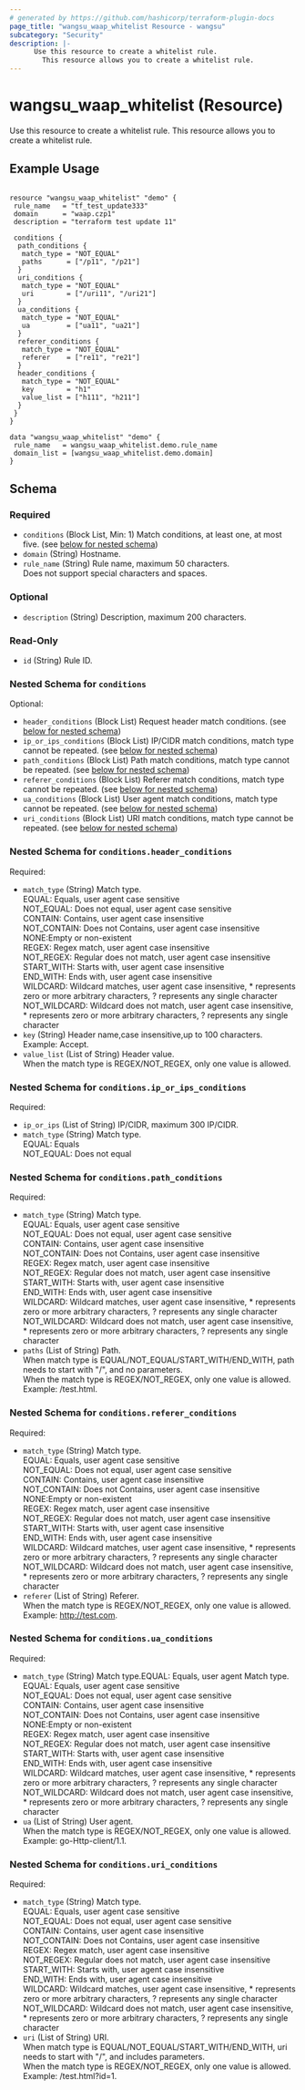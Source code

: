 ```yaml
---
# generated by https://github.com/hashicorp/terraform-plugin-docs
page_title: "wangsu_waap_whitelist Resource - wangsu"
subcategory: "Security"
description: |-
      Use this resource to create a whitelist rule.
        This resource allows you to create a whitelist rule.
---
```


# wangsu_waap_whitelist (Resource)

Use this resource to create a whitelist rule.
This resource allows you to create a whitelist rule.

## Example Usage

```hcl

resource "wangsu_waap_whitelist" "demo" {
 rule_name   = "tf_test_update333"
 domain      = "waap.czp1"
 description = "terraform test update 11"

 conditions {
  path_conditions {
   match_type = "NOT_EQUAL"
   paths      = ["/p11", "/p21"]
  }
  uri_conditions {
   match_type = "NOT_EQUAL"
   uri        = ["/uri11", "/uri21"]
  }
  ua_conditions {
   match_type = "NOT_EQUAL"
   ua         = ["ua11", "ua21"]
  }
  referer_conditions {
   match_type = "NOT_EQUAL"
   referer    = ["re11", "re21"]
  }
  header_conditions {
   match_type = "NOT_EQUAL"
   key        = "h1"
   value_list = ["h111", "h211"]
  }
 }
}

data "wangsu_waap_whitelist" "demo" {
 rule_name   = wangsu_waap_whitelist.demo.rule_name
 domain_list = [wangsu_waap_whitelist.demo.domain]
}
```

<!-- schema generated by tfplugindocs -->
## Schema

### Required

- `conditions` (Block List, Min: 1) Match conditions, at least one, at most five. (see [below for nested schema](#nestedblock--conditions))
- `domain` (String) Hostname.
- `rule_name` (String) Rule name, maximum 50 characters.<br/>
 Does not support special characters and spaces.

### Optional

- `description` (String) Description, maximum 200 characters.

### Read-Only

- `id` (String) Rule ID.

<a id="nestedblock--conditions"></a>
### Nested Schema for `conditions`

Optional:

- `header_conditions` (Block List) Request header match conditions. (see [below for nested schema](#nestedblock--conditions--header_conditions))
- `ip_or_ips_conditions` (Block List) IP/CIDR match conditions, match type cannot be repeated. (see [below for nested schema](#nestedblock--conditions--ip_or_ips_conditions))
- `path_conditions` (Block List) Path match conditions, match type cannot be repeated. (see [below for nested schema](#nestedblock--conditions--path_conditions))
- `referer_conditions` (Block List) Referer match conditions, match type cannot be repeated. (see [below for nested schema](#nestedblock--conditions--referer_conditions))
- `ua_conditions` (Block List) User agent match conditions, match type cannot be repeated. (see [below for nested schema](#nestedblock--conditions--ua_conditions))
- `uri_conditions` (Block List) URI match conditions, match type cannot be repeated. (see [below for nested schema](#nestedblock--conditions--uri_conditions))

<a id="nestedblock--conditions--header_conditions"></a>
### Nested Schema for `conditions.header_conditions`

Required:

- `match_type` (String) Match type.<br/>EQUAL: Equals, user agent case sensitive<br/>NOT_EQUAL: Does not equal, user agent case sensitive<br/>CONTAIN: Contains, user agent case insensitive<br/>NOT_CONTAIN: Does not Contains, user agent case insensitive<br/>NONE:Empty or non-existent<br/>REGEX: Regex match, user agent case insensitive<br/>NOT_REGEX: Regular does not match, user agent case insensitive<br/>START_WITH: Starts with, user agent case insensitive<br/>END_WITH: Ends with, user agent case insensitive<br/>WILDCARD: Wildcard matches, user agent case insensitive, * represents zero or more arbitrary characters, ? represents any single character<br/>NOT_WILDCARD: Wildcard does not match, user agent case insensitive, * represents zero or more arbitrary characters, ? represents any single character
- `key` (String) Header name,case insensitive,up to 100 characters.<br/>Example: Accept.
- `value_list` (List of String) Header value.<br/>When the match type is REGEX/NOT_REGEX, only one value is allowed.


<a id="nestedblock--conditions--ip_or_ips_conditions"></a>
### Nested Schema for `conditions.ip_or_ips_conditions`

Required:

- `ip_or_ips` (List of String) IP/CIDR, maximum 300 IP/CIDR.
- `match_type` (String) Match type.<br/>
EQUAL: Equals<br/>
NOT_EQUAL: Does not equal


<a id="nestedblock--conditions--path_conditions"></a>
### Nested Schema for `conditions.path_conditions`

Required:

- `match_type` (String) Match type.<br/>EQUAL: Equals, user agent case sensitive<br/>NOT_EQUAL: Does not equal, user agent case sensitive<br/>CONTAIN: Contains, user agent case insensitive<br/>NOT_CONTAIN: Does not Contains, user agent case insensitive<br/>REGEX: Regex match, user agent case insensitive<br/>NOT_REGEX: Regular does not match, user agent case insensitive<br/>START_WITH: Starts with, user agent case insensitive<br/>END_WITH: Ends with, user agent case insensitive<br/>WILDCARD: Wildcard matches, user agent case insensitive, * represents zero or more arbitrary characters, ? represents any single character<br/>NOT_WILDCARD: Wildcard does not match, user agent case insensitive, * represents zero or more arbitrary characters, ? represents any single character
- `paths` (List of String) Path.<br/>When match type is EQUAL/NOT_EQUAL/START_WITH/END_WITH, path needs to start with "/", and no parameters.<br/>When the match type is REGEX/NOT_REGEX, only one value is allowed. <br/>Example: /test.html.


<a id="nestedblock--conditions--referer_conditions"></a>
### Nested Schema for `conditions.referer_conditions`

Required:

- `match_type` (String) Match type.<br/>EQUAL: Equals, user agent case sensitive<br/>NOT_EQUAL: Does not equal, user agent case sensitive<br/>CONTAIN: Contains, user agent case insensitive<br/>NOT_CONTAIN: Does not Contains, user agent case insensitive<br/>NONE:Empty or non-existent<br/>REGEX: Regex match, user agent case insensitive<br/>NOT_REGEX: Regular does not match, user agent case insensitive<br/>START_WITH: Starts with, user agent case insensitive<br/>END_WITH: Ends with, user agent case insensitive<br/>WILDCARD: Wildcard matches, user agent case insensitive, * represents zero or more arbitrary characters, ? represents any single character<br/>NOT_WILDCARD: Wildcard does not match, user agent case insensitive, * represents zero or more arbitrary characters, ? represents any single character
- `referer` (List of String) Referer.<br/>When the match type is REGEX/NOT_REGEX, only one value is allowed. <br/>Example: http://test.com.


<a id="nestedblock--conditions--ua_conditions"></a>
### Nested Schema for `conditions.ua_conditions`

Required:

- `match_type` (String) Match type.EQUAL: Equals, user agent Match type.<br/>EQUAL: Equals, user agent case sensitive<br/>NOT_EQUAL: Does not equal, user agent case sensitive<br/>CONTAIN: Contains, user agent case insensitive<br/>NOT_CONTAIN: Does not Contains, user agent case insensitive<br/>NONE:Empty or non-existent<br/>REGEX: Regex match, user agent case insensitive<br/>NOT_REGEX: Regular does not match, user agent case insensitive<br/>START_WITH: Starts with, user agent case insensitive<br/>END_WITH: Ends with, user agent case insensitive<br/>WILDCARD: Wildcard matches, user agent case insensitive, * represents zero or more arbitrary characters, ? represents any single character<br/>NOT_WILDCARD: Wildcard does not match, user agent case insensitive, * represents zero or more arbitrary characters, ? represents any single character
- `ua` (List of String) User agent.<br/>When the match type is REGEX/NOT_REGEX, only one value is allowed. <br/>Example: go-Http-client/1.1.


<a id="nestedblock--conditions--uri_conditions"></a>
### Nested Schema for `conditions.uri_conditions`

Required:

- `match_type` (String) Match type.<br/>EQUAL: Equals, user agent case sensitive<br/>NOT_EQUAL: Does not equal, user agent case sensitive<br/>CONTAIN: Contains, user agent case insensitive<br/>NOT_CONTAIN: Does not Contains, user agent case insensitive<br/>REGEX: Regex match, user agent case insensitive<br/>NOT_REGEX: Regular does not match, user agent case insensitive<br/>START_WITH: Starts with, user agent case insensitive<br/>END_WITH: Ends with, user agent case insensitive<br/>WILDCARD: Wildcard matches, user agent case insensitive, * represents zero or more arbitrary characters, ? represents any single character<br/>NOT_WILDCARD: Wildcard does not match, user agent case insensitive, * represents zero or more arbitrary characters, ? represents any single character
- `uri` (List of String) URI.<br/>When match type is EQUAL/NOT_EQUAL/START_WITH/END_WITH, uri needs to start with "/", and includes parameters.<br/>When the match type is REGEX/NOT_REGEX, only one value is allowed. <br/>Example: /test.html?id=1.

